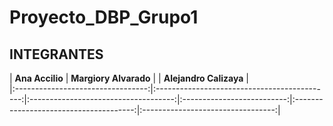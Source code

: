 # Proyecto_DBP_Grupo1

 ## INTEGRANTES <a name="id8"></a>

|  <a target="_blank">**Ana Accilio**</a>    |  <a target="_blank">**Margiory Alvarado**</a>   |    | <a target="_blank">**Alejandro Calizaya**</a>   |  
|:---------------------------------:|:--------------------------------------------:|:------------------------------------:|:--------------------------:|:--------------------------------------:|:---------------------------------:|
